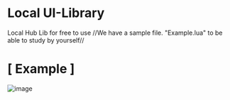 # Local UI-Library 
Local Hub Lib for free to use
//We have a sample file. "Example.lua" to be able to study by yourself//
# [ Example ]
![image](https://cdn.discordapp.com/attachments/903526171067678770/1060790256993046618/image.png)
